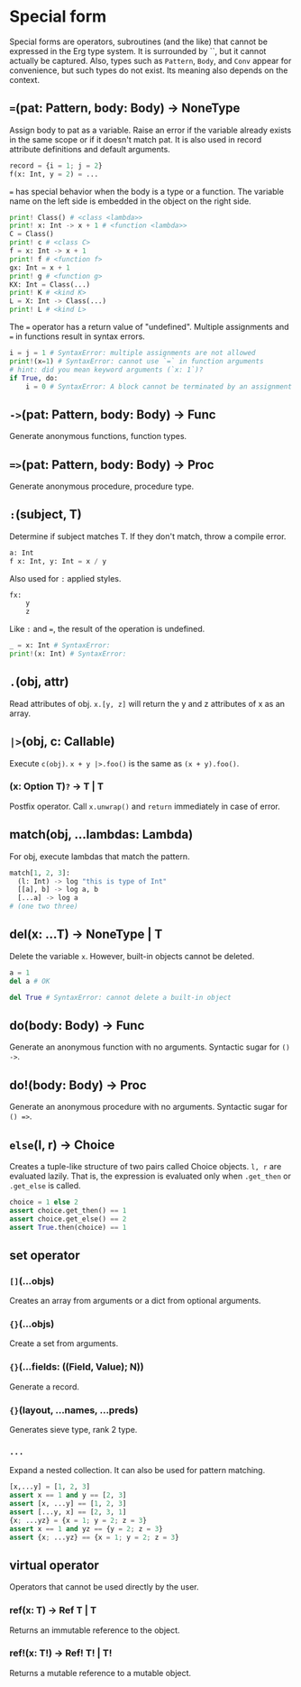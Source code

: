 # Special form

Special forms are operators, subroutines (and the like) that cannot be expressed in the Erg type system. It is surrounded by ``, but it cannot actually be captured.
Also, types such as `Pattern`, `Body`, and `Conv` appear for convenience, but such types do not exist. Its meaning also depends on the context.

## `=`(pat: Pattern, body: Body) -> NoneType

Assign body to pat as a variable. Raise an error if the variable already exists in the same scope or if it doesn't match pat.
It is also used in record attribute definitions and default arguments.

```python
record = {i = 1; j = 2}
f(x: Int, y = 2) = ...
```

`=` has special behavior when the body is a type or a function.
The variable name on the left side is embedded in the object on the right side.

```python
print! Class() # <class <lambda>>
print! x: Int -> x + 1 # <function <lambda>>
C = Class()
print! c # <class C>
f = x: Int -> x + 1
print! f # <function f>
gx: Int = x + 1
print! g # <function g>
KX: Int = Class(...)
print! K # <kind K>
L = X: Int -> Class(...)
print! L # <kind L>
```

The `=` operator has a return value of "undefined".
Multiple assignments and `=` in functions result in syntax errors.

```python
i = j = 1 # SyntaxError: multiple assignments are not allowed
print!(x=1) # SyntaxError: cannot use `=` in function arguments
# hint: did you mean keyword arguments (`x: 1`)?
if True, do:
    i = 0 # SyntaxError: A block cannot be terminated by an assignment expression
```

## `->`(pat: Pattern, body: Body) -> Func

Generate anonymous functions, function types.

## `=>`(pat: Pattern, body: Body) -> Proc

Generate anonymous procedure, procedure type.

## `:`(subject, T)

Determine if subject matches T. If they don't match, throw a compile error.

```python
a: Int
f x: Int, y: Int = x / y
```

Also used for `:` applied styles.

```python
fx:
    y
    z
```

Like `:` and `=`, the result of the operation is undefined.

```python
_ = x: Int # SyntaxError:
print!(x: Int) # SyntaxError:
```

## `.`(obj, attr)

Read attributes of obj.
`x.[y, z]` will return the y and z attributes of x as an array.

## `|>`(obj, c: Callable)

Execute `c(obj)`. `x + y |>.foo()` is the same as `(x + y).foo()`.

### (x: Option T)`?` -> T | T

Postfix operator. Call `x.unwrap()` and `return` immediately in case of error.

## match(obj, ...lambdas: Lambda)

For obj, execute lambdas that match the pattern.

```python
match[1, 2, 3]:
  (l: Int) -> log "this is type of Int"
  [[a], b] -> log a, b
  [...a] -> log a
# (one two three)
```

## del(x: ...T) -> NoneType | T

Delete the variable `x`. However, built-in objects cannot be deleted.

```python
a = 1
del a # OK

del True # SyntaxError: cannot delete a built-in object
```

## do(body: Body) -> Func

Generate an anonymous function with no arguments. Syntactic sugar for `() ->`.

## do!(body: Body) -> Proc

Generate an anonymous procedure with no arguments. Syntactic sugar for `() =>`.

## `else`(l, r) -> Choice

Creates a tuple-like structure of two pairs called Choice objects.
`l, r` are evaluated lazily. That is, the expression is evaluated only when `.get_then` or `.get_else` is called.

```python
choice = 1 else 2
assert choice.get_then() == 1
assert choice.get_else() == 2
assert True.then(choice) == 1
```

## set operator

### `[]`(...objs)

Creates an array from arguments or a dict from optional arguments.

### `{}`(...objs)

Create a set from arguments.

### `{}`(...fields: ((Field, Value); N))

Generate a record.

### `{}`(layout, ...names, ...preds)

Generates sieve type, rank 2 type.

### `...`

Expand a nested collection. It can also be used for pattern matching.

```python
[x,...y] = [1, 2, 3]
assert x == 1 and y == [2, 3]
assert [x, ...y] == [1, 2, 3]
assert [...y, x] == [2, 3, 1]
{x; ...yz} = {x = 1; y = 2; z = 3}
assert x == 1 and yz == {y = 2; z = 3}
assert {x; ...yz} == {x = 1; y = 2; z = 3}
```

## virtual operator

Operators that cannot be used directly by the user.

### ref(x: T) -> Ref T | T

Returns an immutable reference to the object.

### ref!(x: T!) -> Ref! T! | T!

Returns a mutable reference to a mutable object.